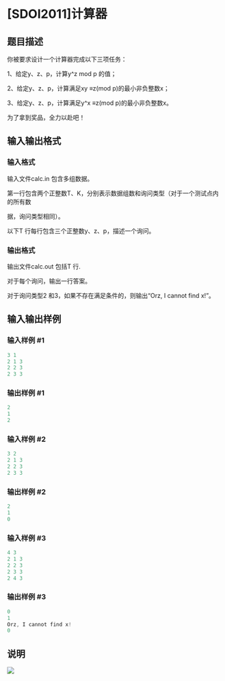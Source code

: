 # [SDOI2011]计算器

## 题目描述

你被要求设计一个计算器完成以下三项任务：

1、给定y、z、p，计算y^z mod p 的值；

2、给定y、z、p，计算满足xy ≡z(mod p)的最小非负整数x；

3、给定y、z、p，计算满足y^x ≡z(mod p)的最小非负整数x。

为了拿到奖品，全力以赴吧！

## 输入输出格式

### 输入格式

输入文件calc.in 包含多组数据。

第一行包含两个正整数T、K，分别表示数据组数和询问类型（对于一个测试点内的所有数

据，询问类型相同）。

以下T 行每行包含三个正整数y、z、p，描述一个询问。

### 输出格式

输出文件calc.out 包括T 行.

对于每个询问，输出一行答案。

对于询问类型2 和3，如果不存在满足条件的，则输出“Orz, I cannot find x!”。

## 输入输出样例

### 输入样例 #1

```cpp
3 1
2 1 3
2 2 3
2 3 3

```
### 输出样例 #1

```cpp
2
1
2

```
### 输入样例 #2

```cpp
3 2
2 1 3
2 2 3
2 3 3

```
### 输出样例 #2

```cpp
2
1
0

```
### 输入样例 #3

```cpp
4 3
2 1 3
2 2 3
2 3 3
2 4 3

```
### 输出样例 #3

```cpp
0
1
Orz, I cannot find x!
0

```
## 说明

![](https://cdn.luogu.com.cn/upload/pic/1599.png)

